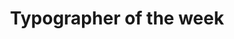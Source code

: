 ---
layout: assignment
sortorder: 
title: "Typographer of the week"
description: |
  These are small assignments we'll do weekly.
details: |

  ## Typographer of the week

  - Person's background 
  - Fonts they designed 
  - Style, purpose of the font 

  ### Typographers 

  - John Baskerville 
  - Claude Garamond 
  - Stanley Morison 
  - Giambattista Bodoni 
  - Paul Renner 
  - Jan Tschichold 
  - Jonathan Hoefler 
  - Carol Twombly 
  - Adrian Frutiger 
  - Erik Spiekermann 
  - Matthew Carter 
  - Max Miedinger 
  - Tobias Frere-Jones

  [This is a good list](https://learning.oreilly.com/library/view/typography-referenced/9781592537020/) of type designers.

---